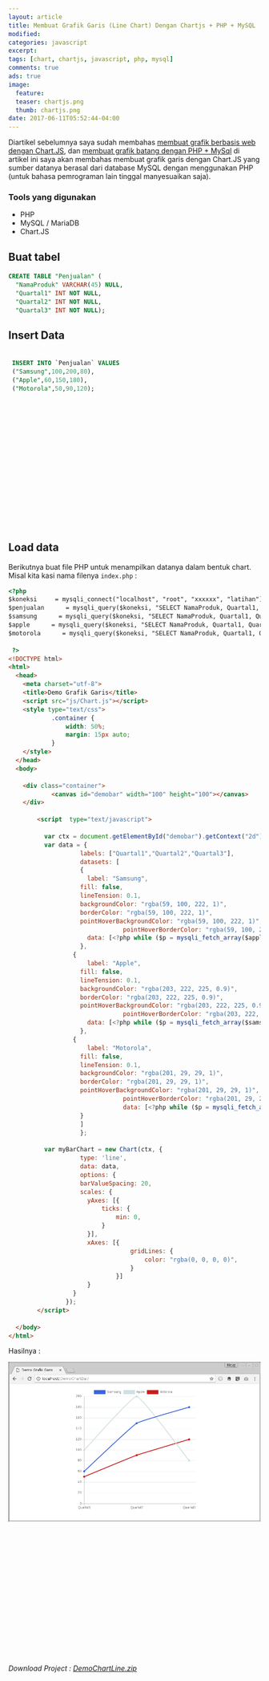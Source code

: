 ```yaml
---
layout: article
title: Membuat Grafik Garis (Line Chart) Dengan Chartjs + PHP + MySQL
modified:
categories: javascript
excerpt:
tags: [chart, chartjs, javascript, php, mysql]
comments: true
ads: true
image:
  feature:
  teaser: chartjs.png
  thumb: chartjs.png
date: 2017-06-11T05:52:44-04:00
---
```


Diartikel sebelumnya saya sudah membahas [membuat grafik berbasis web dengan Chart.JS](/membuat-grafik-chart-dengan-chartjs/), dan [membuat grafik batang dengan PHP + MySql](/membuat-grafik-batang-dengan-chartjs-php-mysql/) di artikel ini saya akan membahas membuat grafik garis dengan Chart.JS yang sumber datanya berasal dari database MySQL dengan menggunakan PHP (untuk bahasa pemrograman lain tinggal manyesuaikan saja).

### Tools yang digunakan

* PHP
* MySQL / MariaDB
* Chart.JS

## Buat tabel

```sql
CREATE TABLE "Penjualan" (
  "NamaProduk" VARCHAR(45) NULL,
  "Quartal1" INT NOT NULL,
  "Quartal2" INT NOT NULL,
  "Quartal3" INT NOT NULL);

```

## Insert Data

```sql

 INSERT INTO `Penjualan` VALUES 
 ("Samsung",100,200,80),
 ("Apple",60,150,180),
 ("Motorola",50,90,120);

```

 <center><script async src="//pagead2.googlesyndication.com/pagead/js/adsbygoogle.js"></script><!-- BOX--><ins class="adsbygoogle"  style="display:inline-block;width:300px;height:250px" data-ad-client="ca-pub-4504493660273886" data-ad-slot="1638134271"></ins><script>(adsbygoogle = window.adsbygoogle || []).push({});</script></center>


## Load data

Berikutnya buat file PHP untuk menampilkan datanya dalam bentuk chart. Misal kita kasi nama filenya `index.php` :

```html
<?php
$koneksi     = mysqli_connect("localhost", "root", "xxxxxx", "latihan");
$penjualan      = mysqli_query($koneksi, "SELECT NamaProduk, Quartal1, Quartal2, Quartal3 FROM Penjualan");
$samsung      = mysqli_query($koneksi, "SELECT NamaProduk, Quartal1, Quartal2, Quartal3 FROM Penjualan WHERE NamaProduk='Samsung'");
$apple      = mysqli_query($koneksi, "SELECT NamaProduk, Quartal1, Quartal2, Quartal3 FROM Penjualan WHERE NamaProduk='Apple'");
$motorola      = mysqli_query($koneksi, "SELECT NamaProduk, Quartal1, Quartal2, Quartal3 FROM Penjualan WHERE NamaProduk='Motorola'");

 ?>
<!DOCTYPE html>
<html>
  <head>
    <meta charset="utf-8">
    <title>Demo Grafik Garis</title>
    <script src="js/Chart.js"></script>
    <style type="text/css">
            .container {
                width: 50%;
                margin: 15px auto;
            }
    </style>
  </head>
  <body>

    <div class="container">
            <canvas id="demobar" width="100" height="100"></canvas>
    </div>

      	<script  type="text/javascript">

    	  var ctx = document.getElementById("demobar").getContext("2d");
    	  var data = {
    	            labels: ["Quartal1","Quartal2","Quartal3"],
    	            datasets: [
    	            {
    	              label: "Samsung",
                    fill: false,
                    lineTension: 0.1,
                    backgroundColor: "rgba(59, 100, 222, 1)",
                    borderColor: "rgba(59, 100, 222, 1)",
                    pointHoverBackgroundColor: "rgba(59, 100, 222, 1)",
						        pointHoverBorderColor: "rgba(59, 100, 222, 1)",
    	              data: [<?php while ($p = mysqli_fetch_array($apple)) { echo '"' . $p['Quartal1'] . '","' . $p['Quartal2'] . '","' . $p['Quartal3'] . '",';}?>]
    	            },
                  {
    	              label: "Apple",
                    fill: false,
                    lineTension: 0.1,
                    backgroundColor: "rgba(203, 222, 225, 0.9)",
                    borderColor: "rgba(203, 222, 225, 0.9)",
                    pointHoverBackgroundColor: "rgba(203, 222, 225, 0.9)",
						        pointHoverBorderColor: "rgba(203, 222, 225, 0.9)",
    	              data: [<?php while ($p = mysqli_fetch_array($samsung)) { echo '"' . $p['Quartal1'] . '","' . $p['Quartal2'] . '","' . $p['Quartal3'] . '",';}?>]
    	            },
                  {
    	              label: "Motorola",
                    fill: false,
                    lineTension: 0.1,
                    backgroundColor: "rgba(201, 29, 29, 1)",
                    borderColor: "rgba(201, 29, 29, 1)",
                    pointHoverBackgroundColor: "rgba(201, 29, 29, 1)",
						        pointHoverBorderColor: "rgba(201, 29, 29, 1)",
						        data: [<?php while ($p = mysqli_fetch_array($motorola)) { echo '"' . $p['Quartal1'] . '","' . $p['Quartal2'] . '","' . $p['Quartal3'] . '",';}?>]
    	            }
    	            ]
    	            };

    	  var myBarChart = new Chart(ctx, {
    	            type: 'line',
    	            data: data,
    	            options: {
    	            barValueSpacing: 20,
    	            scales: {
    	              yAxes: [{
    	                  ticks: {
    	                      min: 0,
    	                  }
    	              }],
    	              xAxes: [{
    	                          gridLines: {
    	                              color: "rgba(0, 0, 0, 0)",
    	                          }
    	                      }]
    	              }
    	          }
    	        });
    	</script>

  </body>
</html>
```

Hasilnya :

![Grafik Line](/images/chartjs/linechart.png)

<center><script async src="//pagead2.googlesyndication.com/pagead/js/adsbygoogle.js"></script><!-- BOX--><ins class="adsbygoogle"  style="display:inline-block;width:300px;height:250px" data-ad-client="ca-pub-4504493660273886" data-ad-slot="1638134271"></ins><script>(adsbygoogle = window.adsbygoogle || []).push({});</script></center>

_Download Project : [DemoChartLine.zip](http://www.mediafire.com/file/dgmxdtuc9axac0a/DemoChartLine.zip)_